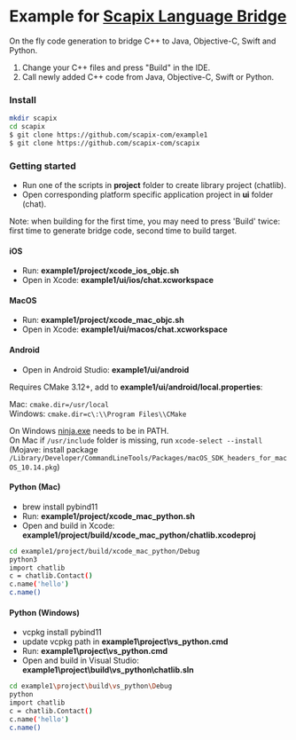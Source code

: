 # Example for [Scapix Language Bridge](https://www.scapix.com/)

On the fly code generation to bridge C++ to Java, Objective-C, Swift and Python.

1. Change your C++ files and press "Build" in the IDE.
2. Call newly added C++ code from Java, Objective-C, Swift or Python.

### Install

```bash
mkdir scapix
cd scapix
$ git clone https://github.com/scapix-com/example1
$ git clone https://github.com/scapix-com/scapix
```

### Getting started

- Run one of the scripts in **project** folder to create library project (chatlib).
- Open corresponding platform specific application project in **ui** folder (chat).

Note: when building for the first time, you may need to press 'Build' twice: first time to generate bridge code, second time to build target.

#### iOS

- Run: **example1/project/xcode_ios_objc.sh**
- Open in Xcode: **example1/ui/ios/chat.xcworkspace**

#### MacOS

- Run: **example1/project/xcode_mac_objc.sh**
- Open in Xcode: **example1/ui/macos/chat.xcworkspace**

#### Android

- Open in Android Studio: **example1/ui/android**

Requires CMake 3.12+, add to **example1/ui/android/local.properties**:

Mac: `cmake.dir=/usr/local`\
Windows: `cmake.dir=c\:\\Program Files\\CMake`

On Windows [ninja.exe](https://github.com/ninja-build/ninja/releases) needs to be in PATH.\
On Mac if `/usr/include` folder is missing, run `xcode-select --install` (Mojave: install package `/Library/Developer/CommandLineTools/Packages/macOS_SDK_headers_for_macOS_10.14.pkg`)

#### Python (Mac)

- brew install pybind11
- Run: **example1/project/xcode_mac_python.sh**
- Open and build in Xcode: **example1/project/build/xcode_mac_python/chatlib.xcodeproj**

```bash
cd example1/project/build/xcode_mac_python/Debug
python3
import chatlib
c = chatlib.Contact()
c.name('hello')
c.name()
```

#### Python (Windows)

- vcpkg install pybind11
- update vcpkg path in **example1\project\vs_python.cmd**
- Run: **example1\project\vs_python.cmd**
- Open and build in Visual Studio: **example1\project\build\vs_python\chatlib.sln**

```bash
cd example1\project\build\vs_python\Debug
python
import chatlib
c = chatlib.Contact()
c.name('hello')
c.name()
```
